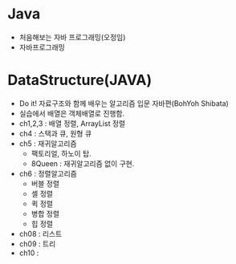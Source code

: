 # Java
+ 처음해보는 자바 프로그래밍(오정임)
+ 자바프로그래밍
# DataStructure(JAVA)
+ Do it! 자료구조와 함께 배우는 알고리즘 입문 자바편(BohYoh Shibata)
+ 실습에서 배열은 객체배열로 진행함.
+ ch1,2,3 : 배열 정렬, ArrayList 정렬
+ ch4 : 스택과 큐, 원형 큐
+ ch5 : 재귀알고리즘 
  + 팩토리얼, 하노이 탑.
  + 8Queen : 재귀알고리즘 없이 구현.
+ ch6 : 정렬알고리즘
  + 버블 정렬
  + 셸 정렬
  + 퀵 정렬
  + 병합 정렬
  + 힙 정렬
+ ch08 : 리스트
+ ch09 : 트리
+ ch10 : 
